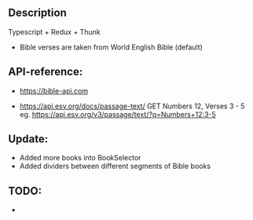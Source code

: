 ## Description
Typescript + Redux + Thunk

- Bible verses are taken from World English Bible (default)

## API-reference:
- https://bible-api.com

- https://api.esv.org/docs/passage-text/
GET Numbers 12, Verses 3 - 5
eg. https://api.esv.org/v3/passage/text/?q=Numbers+12:3-5

## Update:
- Added more books into BookSelector
- Added dividers between different segments of Bible books

## TODO:
- 
